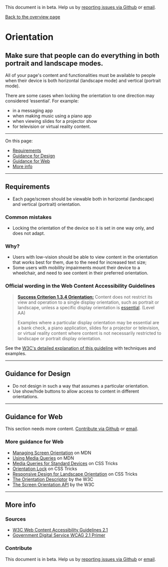 This document is in beta. Help us by [reporting issues via Github](https://github.com/jfhector/accessibility-guidelines) or [email](mailto:jeanfrancois.hector@googlemail.com).

[Back to the overview page](./../index.html)

# Orientation

## Make sure that people can do everything in both portrait and landscape modes.

All of your page's content and functionalities must be available to people when their device is both horizontal (landscape mode) and vertical (portrait mode).

There are some cases when locking the orientation to one direction may considered ‘essential’. For example:

- in a messaging app
- when making music using a piano app
- when viewing slides for a projector show
- for television or virtual reality content.

---

On this page:

- [Requirements](#requirements)
- [Guidance for Design](#guidance-for-design)
- [Guidance for Web](#guidance-for-web)
- [More info](#more-info)

---

## Requirements

- Each page/screen should be viewable both in horizontal (landscape) and vertical (portrait) orientation.

### Common mistakes

- Locking the orientation of the device so it is set in one way only, and does not adapt.

### Why?

- Users with low-vision should be able to view content in the orientation that works best for them, due to the need for increased text size;
- Some users with mobility impairments mount their device to a wheelchair, and need to see content in their preferred orientation.

### Official wording in the Web Content Accessibility Guidelines

> [**Success Criterion 1.3.4 Orientation:**](https://www.w3.org/WAI/WCAG21/Understanding/orientation.html) Content does not restrict its view and operation to a single display orientation, such as portrait or landscape, unless a specific display orientation is [essential](https://www.w3.org/WAI/WCAG21/Understanding/orientation.html#dfn-essential). (Level AA)
>
> Examples where a particular display orientation may be essential are a bank check, a piano application, slides for a projector or television, or virtual reality content where content is not necessarily restricted to landscape or portrait display orientation.

See the [W3C's detailed explanation of this guideline](https://www.w3.org/WAI/WCAG21/Understanding/orientation.html) with techniques and examples.

---

## Guidance for Design

- Do not design in such a way that assumes a particular orientation.
- Use show/hide buttons to allow access to content in different orientations.

---

## Guidance for Web

This section needs more content. [Contribute via Github](https://github.com/theappbusiness/accessibility-guidelines/) or [email](mailto:jeanfrancois@theappbusiness.com).

### More guidance for Web

- [Managing Screen Orientation](https://developer.mozilla.org/en-US/docs/Web/API/CSS_Object_Model/Managing_screen_orientation) on MDN
- [Using Media Queries](https://developer.mozilla.org/en-US/docs/Web/CSS/Media_Queries/Using_media_queries) on MDN
- [Media Queries for Standard Devices](https://css-tricks.com/snippets/css/media-queries-for-standard-devices/) on CSS Tricks
- [Orientation Lock](https://css-tricks.com/snippets/css/orientation-lock/) on CSS Tricks
- [Responsive Design for Landscape Orientation](https://css-tricks.com/forums/topic/responsive-design-for-landscape-orientation/) on CSS Tricks
- [The Orientation Descriptor](https://www.w3.org/TR/css-device-adapt-1/#orientation-desc) by the W3C
- [The Screen Orientation API](https://www.w3.org/TR/screen-orientation/) by the W3C

---

## More info

### Sources

- [W3C Web Content Accessibility Guidelines 2.1](https://www.w3.org/TR/WCAG21/)
- [Government Digital Service WCAG 2.1 Primer](https://alphagov.github.io/wcag-primer/)

### Contribute

This document is in beta. Help us by [reporting issues via Github](https://github.com/jfhector/accessibility-guidelines) or [email](mailto:jeanfrancois.hector@googlemail.com).

